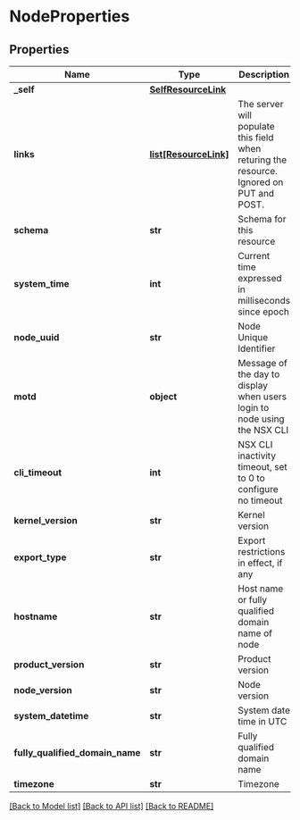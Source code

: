 # NodeProperties

## Properties
Name | Type | Description | Notes
------------ | ------------- | ------------- | -------------
**_self** | [**SelfResourceLink**](SelfResourceLink.md) |  | [optional] 
**links** | [**list[ResourceLink]**](ResourceLink.md) | The server will populate this field when returing the resource. Ignored on PUT and POST. | [optional] 
**schema** | **str** | Schema for this resource | [optional] 
**system_time** | **int** | Current time expressed in milliseconds since epoch | [optional] 
**node_uuid** | **str** | Node Unique Identifier | [optional] 
**motd** | **object** | Message of the day to display when users login to node using the NSX CLI | [optional] 
**cli_timeout** | **int** | NSX CLI inactivity timeout, set to 0 to configure no timeout | [optional] 
**kernel_version** | **str** | Kernel version | [optional] 
**export_type** | **str** | Export restrictions in effect, if any | [optional] 
**hostname** | **str** | Host name or fully qualified domain name of node | [optional] 
**product_version** | **str** | Product version | [optional] 
**node_version** | **str** | Node version | [optional] 
**system_datetime** | **str** | System date time in UTC | [optional] 
**fully_qualified_domain_name** | **str** | Fully qualified domain name | [optional] 
**timezone** | **str** | Timezone | [optional] 

[[Back to Model list]](../README.md#documentation-for-models) [[Back to API list]](../README.md#documentation-for-api-endpoints) [[Back to README]](../README.md)

